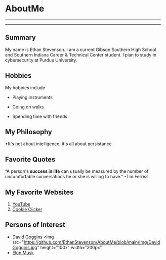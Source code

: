 # AboutMe
---
---
## Summary

My name is Ethan Stevenson. I am a current Gibson Southern High School and Southern Indiana Career & Technical Center student. I plan to study in cybersecurity at Purdue University.

Hobbies
-

My hobbies include

- Playing instruments
+ Going on walks
* Spending time with friends


## My Philosophy

*It's not about intelligence, it's all about persistance

## Favorite Quotes

“A person's **success in life** can usually be measured by the number of uncomfortable conversations he or she is willing to have.” -Tim Ferriss

## My Favorite Websites

1. [YouTube](https://www.youtube.com/)
2. [Cookie Clicker](https://orteil.dashnet.org/cookieclicker/)

## Persons of Interest

- [David Goggins][1]
<img src="https://github.com/EthanStevenson/AboutMe/blob/main/img/DavidGoggins.jpg" height="100x" width="200px"
- [Elon Musk][2]

[1]: https://en.wikipedia.org/wiki/David_Goggins
[2]: https://en.wikipedia.org/wiki/Elon_Musk
